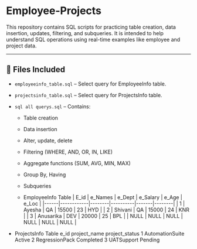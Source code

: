 # Employee-Projects

This repository contains SQL scripts for practicing table creation, data insertion, updates, filtering, and subqueries. It is intended to help understand SQL operations using real-time examples like employee and project data.

---

## 📁 Files Included

- `employeeinfo_table.sql` – Select query for EmployeeInfo table.
- `projectsinfo_table.sql` – Select query for ProjectsInfo table.
- `sql all querys.sql` – Contains:
  - Table creation
  - Data insertion
  - Alter, update, delete
  - Filtering (WHERE, AND, OR, IN, LIKE)
  - Aggregate functions (SUM, AVG, MIN, MAX)
  - Group By, Having
  - Subqueries
 
  - EmployeeInfo Table
| E_id | e_Names    | e_Dept | e_Salary | e_Age | e_Loc |
|------|------------|--------|----------|-------|--------|
| 1    | Ayesha     | QA     | 15500    | 23    | HYD    |
| 2    | Shivani    | QA     | 15000    | 24    | KNR    |
| 3    | Anusarika  | DEV    | 20000    | 25    | BPL    |
| NULL | NULL       | NULL   | NULL     | NULL  | NULL   |

- ProjectsInfo Table
e_id  	project_name	    project_status
1	      AutomationSuite  	Active
2    	  RegressionPack	  Completed
3  	    UATSupport	      Pending

